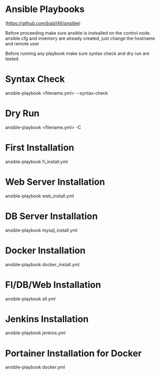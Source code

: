 # Ansible Playbooks

(https://github.com/bala146/ansible)

Before proceeding make sure ansible is instsalled on the control node.
ansible.cfg and inventory are already created, just change the hostname and remote user

Before running any playbook make sure syntax check and dry run are tested.

# Syntax Check
ansible-playbook <filename.yml> --syntax-check
# Dry Run
ansible-playbook <filename.yml> -C

# First Installation
ansible-playbook fi_install.yml
# Web Server Installation
ansible-playbook web_install.yml
# DB Server Installation
ansible-playbook mysql_install.yml
# Docker Installation
ansible-playbook docker_install.yml
# FI/DB/Web Installation
ansible-playbook all.yml
# Jenkins Installation
ansible-playbook jenkins.yml
# Portainer Installation for Docker
ansible-playbook docker.yml

